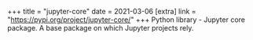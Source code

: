 +++
title = "jupyter-core"
date = 2021-03-06
[extra]
link = "https://pypi.org/project/jupyter-core/"
+++
Python library - Jupyter core package. A base package on which Jupyter projects rely.

